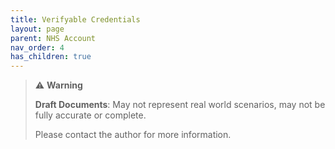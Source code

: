 ```yaml
---
title: Verifyable Credentials
layout: page
parent: NHS Account
nav_order: 4
has_children: true
---
```


> ⚠️ **Warning**
>  
> **Draft Documents**: May not represent real world scenarios, may not be fully accurate or complete.
>
> Please contact the author for more information.
